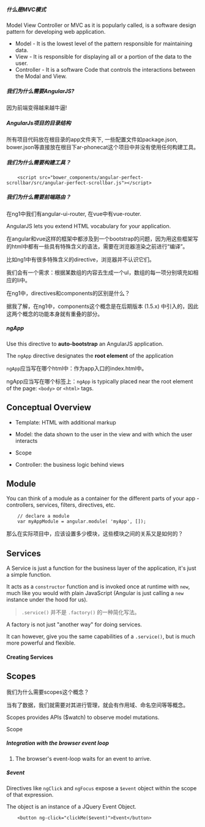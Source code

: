 ##### 什么是MVC模式

Model View Controller or MVC as it is popularly called, is a software design pattern for developing web application.

- Model - It is the lowest level of the pattern responsible for maintaining data.
- View - It is responsible for displaying all or a portion of the data to the user.
- Controller - It is a software Code that controls the interactions between the Modal and View.

##### 我们为什么需要AngularJS?

因为前端变得越来越牛逼!

##### AngularJs项目的目录结构

所有项目代码放在根目录的app文件夹下, 一些配置文件如package.json, bower.json等直接放在根目下ar-phonecat这个项目中并没有使用任何构建工具。

##### 我们为什么需要构建工具？

        <script src="bower_components/angular-perfect-scrollbar/src/angular-perfect-scrollbar.js"></script>

##### 我们为什么需要前端路由？

在ng1中我们有angular-ui-router, 在vue中有vue-router.

AngularJS lets you extend HTML vocabulary for your application.

在angular和vue这样的框架中都涉及到一个bootstrap的问题，因为用这些框架写的html中都有一些具有特殊含义的语法，需要在浏览器渲染之前进行“编译”。

比如ng1中有很多特殊含义的directive，浏览器并不认识它们。

我们会有一个需求：根据某数组的内容去生成一个ul，数组的每一项分别填充如相应的li中。

在ng1中，directives和components的区别是什么？

据我了解，在ng1中，components这个概念是在后期版本 (1.5.x) 中引入的，因此这两个概念的功能本身就有重叠的部分。

##### ngApp

Use this directive to **auto-bootstrap** an AngularJS application.

The `ngApp` directive designates the **root element** of the application 

`ngApp`应当写在哪个html中：作为app入口的index.html中。

ngApp应当写在哪个标签上：`ngApp` is typically placed near the root element of the page: `<body>` or `<html>` tags.

## Conceptual Overview 

- Template: HTML with additional markup

- Model: the data shown to the user in the view and with which the user interacts

- Scope

- Controller: the business logic behind views

## Module

You can think of a module as a container for the different parts of your app - controllers, services, filters, directives, etc.

        // declare a module
        var myAppModule = angular.module( 'myApp', []);
        
那么在实际项目中，应该设置多少模块，这些模块之间的关系又是如何的？

## Services

A Service is just a function for the business layer of the application, it's just a simple function.

It acts as a `constructor` function and is invoked once at runtime with `new`, much like you would with plain JavaScript (Angular is just calling a `new` instance under the hood for us).

>  `.service()` 并不是 `.factory()` 的一种简化写法。

A factory is not just "another way" for doing services.

It can however, give you the same capabilities of a `.service()`, but is much more powerful and flexible.

#### Creating Services

## Scopes

我们为什么需要scopes这个概念？

当有了数据，我们就需要对其进行管理，就会有作用域、命名空间等等概念。

Scopes provides APIs ($watch) to observe model mutations.

Scope

##### Integration with the browser event loop

1. The browser's event-loop waits for an event to arrive.

##### $event

Directives like `ngClick` and `ngFocus` expose a `$event` object within the scope of that expression.

The object is an instance of a JQuery Event Object.

        <button ng-click="clickMe($event)">Event</button>